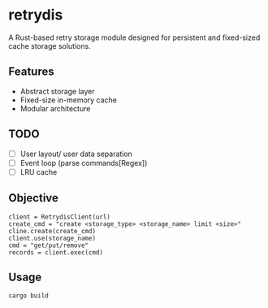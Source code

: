 # retrydis

A Rust-based retry storage module designed for persistent and fixed-sized cache storage solutions.

## Features
- Abstract storage layer
- Fixed-size in-memory cache
- Modular architecture

## TODO
- [ ] User layout/ user data separation  
- [ ] Event loop (parse commands\[Regex\]) 
- [ ] LRU cache 

## Objective
```
client = RetrydisClient(url)
create_cmd = "create <storage_type> <storage_name> limit <size>"
cline.create(create_cmd)
client.use(storage_name)
cmd = "get/put/remove"
records = client.exec(cmd) 
```

## Usage
```bash
cargo build
```

